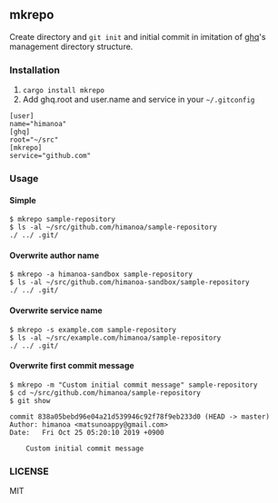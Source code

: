 ## mkrepo

Create directory and `git init` and initial commit in imitation of [ghq](https://github.com/motemen/ghq)'s management directory structure.

### Installation

1. `cargo install mkrepo`
2. Add ghq.root and user.name and service in your `~/.gitconfig`

```
[user]
name="himanoa"
[ghq]
root="~/src"
[mkrepo]
service="github.com"
```


### Usage

#### Simple

```
$ mkrepo sample-repository
$ ls -al ~/src/github.com/himanoa/sample-repository
./ ../ .git/
```

#### Overwrite author name

```
$ mkrepo -a himanoa-sandbox sample-repository
$ ls -al ~/src/github.com/himanoa-sandbox/sample-repository
./ ../ .git/
```

#### Overwrite service name

```
$ mkrepo -s example.com sample-repository
$ ls -al ~/src/example.com/himanoa/sample-repository
./ ../ .git/
```

#### Overwrite first commit message

```
$ mkrepo -m "Custom initial commit message" sample-repository
$ cd ~/src/github.com/himanoa/sample-repository
$ git show

commit 838a05bebd96e04a21d539946c92f78f9eb233d0 (HEAD -> master)
Author: himanoa <matsunoappy@gmail.com>
Date:   Fri Oct 25 05:20:10 2019 +0900

    Custom initial commit message
```

### LICENSE

MIT
